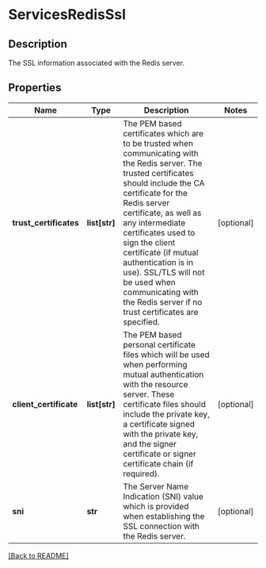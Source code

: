 # ServicesRedisSsl

## Description

The SSL information associated with the Redis server.


## Properties

Name | Type | Description | Notes
------------ | ------------- | ------------- | -------------
**trust\_certificates** | **list[str]** | The PEM based certificates which are to be trusted when communicating with the Redis server.  The trusted certificates should include the CA certificate for the Redis server certificate, as well as any intermediate certificates used to sign the client certificate (if mutual authentication is in use).  SSL/TLS will not be used when communicating with the Redis server if no trust certificates are specified.  | [optional] 
**client\_certificate** | **list[str]** | The PEM based personal certificate files which will be used when performing mutual authentication with the resource server.  These certificate files should include the private key, a certificate signed with the private key, and the signer certificate or signer certificate chain (if required).  | [optional] 
**sni** | **str** | The Server Name Indication (SNI) value which is provided when establishing the SSL connection with the Redis server.  | [optional] 

[[Back to README]](../README.md)




